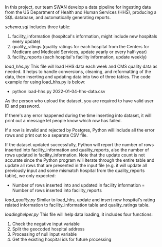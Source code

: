 
In this project, our team SWAN develop a data pipeline for ingesting data from the US Department of Health and Human Services (HHS), producing a SQL database, and automatically generating reports.

*schema.sql* Includes three table: 
1. facility_information (hospitcal's information, might include new hospitals every update) 
2. quality_ratings (quality ratings for each hospital from the Centers for Medicare and Medicaid Services, update yearly or every half-year) 
3. facility_reports (each hospital's facility information, update weekly)

*load_hhs.py* This file will load HHS data each week and CMS quality data as needed. It helps to handle conversions, cleaning, and reformatting of the data, then inserting and updating data into two of three tables. The code example for using load_hhs.py is below:

 - python load-hhs.py 2022-01-04-hhs-data.csv

As the person who upload the dataset, you are required to have valid user ID and password.

If there's any error happened during the time inserting into dataset, it will print out a message let people know which row has failed.

If a row is invalid and rejected by Postgres, Python will include all the error rows and print out to a separate CSV file.

If the dataset updated successfully, Python will report the number of rows inserted into facility_information and quality_reports, also the number of rows updated in facility_information. Note that the update count is not accurate since the Python program will iterate through the entire table and update all rows that are presented in the input file (e.g. it will update all previously input and some mismatch hospital from the quality_reports table), we only expected:

- Number of rows inserted into and updated in facility information = Number of rows inserted into facility_reports

*load_quality.py* Similar to load_hhs, update and insert new hospital's rating related information to facility_information table and quality_ratings table.

*loadinghelper.py* This file will help data loading, it includes four functions:
1. Check the negative input variable
2. Split the geocoded hospital address
3. Processing of null input variable
4. Get the existing hospital ids for future processing

